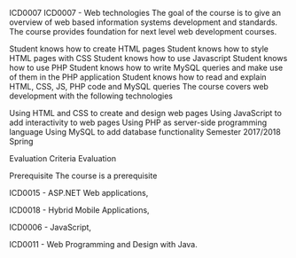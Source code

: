 ICD0007
ICD0007 - Web technologies
The goal of the course is to give an overview of web based information systems development and standards. The course provides foundation for next level web development courses.

Student knows how to create HTML pages
Student knows how to style HTML pages with CSS
Student knows how to use Javascript
Student knows how to use PHP
Student knows how to write MySQL queries and make use of them in the PHP application
Student knows how to read and explain HTML, CSS, JS, PHP code and MySQL queries
The course covers web development with the following technologies

Using HTML and CSS to create and design web pages
Using JavaScript to add interactivity to web pages
Using PHP as server-side programming language
Using MySQL to add database functionality
Semester
2017/2018 Spring

Evaluation Criteria
Evaluation

Prerequisite
The course is a prerequisite

ICD0015 - ASP.NET Web applications,

ICD0018 - Hybrid Mobile Applications,

ICD0006 - JavaScript,

ICD0011 - Web Programming and Design with Java.

